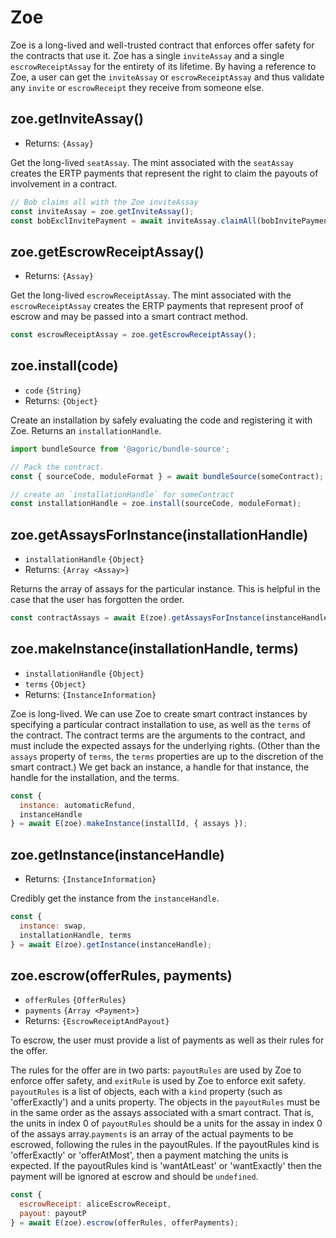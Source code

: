 # Zoe

Zoe is a long-lived and well-trusted contract that enforces offer safety for the contracts that use it. Zoe has a single `inviteAssay` and a single `escrowReceiptAssay` for the entirety of its lifetime. By having a reference to Zoe, a user can get the `inviteAssay` or `escrowReceiptAssay` and thus validate any `invite` or `escrowReceipt` they receive from someone else.

## zoe.getInviteAssay()
- Returns: `{Assay}`

Get the long-lived `seatAssay`. The mint associated with the `seatAssay` creates the ERTP payments that represent the right to claim the payouts of involvement in a contract.

```js
// Bob claims all with the Zoe inviteAssay
const inviteAssay = zoe.getInviteAssay();
const bobExclInvitePayment = await inviteAssay.claimAll(bobInvitePayment);
```

## zoe.getEscrowReceiptAssay()
- Returns: `{Assay}`

Get the long-lived `escrowReceiptAssay`. The mint associated with the `escrowReceiptAssay` creates the ERTP payments that represent proof of escrow and may be passed into a smart contract method.

```js
const escrowReceiptAssay = zoe.getEscrowReceiptAssay();
```

## zoe.install(code)
- `code` `{String}`
- Returns: `{Object}`

Create an installation by safely evaluating the code and registering it with Zoe. Returns an `installationHandle`.

```js
import bundleSource from '@agoric/bundle-source';

// Pack the contract.
const { sourceCode, moduleFormat } = await bundleSource(someContract);

// create an `installationHandle` for someContract
const installationHandle = zoe.install(sourceCode, moduleFormat);
```

## zoe.getAssaysForInstance(installationHandle)
- `installationHandle` `{Object}`
- Returns: `{Array <Assay>}`

Returns the array of assays for the particular instance. This is helpful in the case that the user has forgotten the order.

```js
const contractAssays = await E(zoe).getAssaysForInstance(instanceHandle);
```

## zoe.makeInstance(installationHandle, terms)
- `installationHandle` `{Object}`
- `terms` `{Object}`
- Returns: `{InstanceInformation}`

Zoe is long-lived. We can use Zoe to create smart contract instances by specifying a particular contract installation to use, as well as the `terms` of the contract. The contract terms are the arguments to the contract, and must include the expected assays for the underlying rights. (Other than the `assays` property of `terms`, the `terms` properties are up to the discretion of the smart contract.) We get back an instance, a handle for that instance, the handle for the installation, and the terms.

```js
const {
  instance: automaticRefund,
  instanceHandle
} = await E(zoe).makeInstance(installId, { assays });
```

## zoe.getInstance(instanceHandle)
- Returns: `{InstanceInformation}`

Credibly get the instance from the `instanceHandle`.

```js
const {
  instance: swap,
  installationHandle, terms
} = await E(zoe).getInstance(instanceHandle);
```

## zoe.escrow(offerRules, payments)
- `offerRules` <router-link to="/zoe/api/structs.html#offerrules">`{OfferRules}`</router-link>
- `payments` `{Array <Payment>}`
- Returns: <router-link to="/zoe/api/structs.html#escrowreceiptandpayout">`{EscrowReceiptAndPayout}`</router-link>

To escrow, the user must provide a list of payments as well as their rules for the offer.

The rules for the offer are in two parts: `payoutRules` are used  by Zoe to enforce offer safety, and `exitRule` is used by Zoe  to enforce exit safety. `payoutRules` is a list of objects, each  with a `kind` property (such as 'offerExactly') and a units property. The objects in the `payoutRules` must be in the same order as the assays associated with a smart contract. That is, the units in index 0 of `payoutRules` should be a units for the assay in index 0 of the assays array.`payments` is an array of the actual payments to be escrowed, following the rules in the payoutRules. If the payoutRules kind is 'offerExactly' or 'offerAtMost', then a payment matching the units is expected. If the payoutRules kind is 'wantAtLeast' or 'wantExactly' then the payment will be ignored at escrow and should be `undefined`.

```js
const {
  escrowReceipt: aliceEscrowReceipt,
  payout: payoutP
} = await E(zoe).escrow(offerRules, offerPayments);
```
